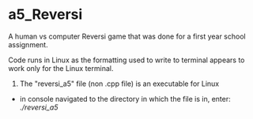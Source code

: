 # a5_Reversi

A human vs computer Reversi game that was done for a first year school assignment.

Code runs in Linux as the formatting used to write to terminal appears to work only for the Linux terminal. 

1) The "reversi_a5" file (non .cpp file) is an executable for Linux
 - in console navigated to the directory in which the file is in, enter: *./reversi_a5*
